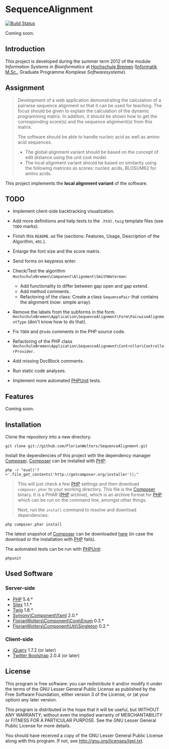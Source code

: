 # SequenceAlignment

[![Build Status](https://secure.travis-ci.org/FlorianWolters/SequenceAlignment.png?branch=master)](http://travis-ci.org/FlorianWolters/SequenceAlignment)

Coming soon.

## Introduction

This project is developed during the summer term 2012 of the module *Information Systems in Bioinformatics* at [Hochschule Bremen][10] ([Informatik M.Sc.][11], Graduate Programme *Komplexe Softwaresysteme*).

## Assignment

> Development of a web application demonstrating the calculation of a pairwise sequence alignment so that it can be used for teaching. The focus should be given to explain the calculation of the dynamic programming matrix. In addition, it should be shown how to get the corresponding score(s) and the sequence alignment(s) from this matrix.
>
> The software should be able to handle nucleic acid as well as amino acid sequences.
> * The global alignment variant should be based on the concept of edit distance using the unit cost model.
> * The local alignment variant should be based on similarity using the following matrices as scores: nucleic acids, BLOSUM62 for amino acids.

This project implements the **local alignment variant** of the software.

## TODO

* Implement client-side backtracking visualization.
* Add more definitions and help texts to the `.html.twig` template files (see `TODO` marks).
* Finish this `README.md` file (sections: Features, Usage, Description of the Algorithm, etc.).
* Enlarge the font size and the score matrix.
* Send forms on keypress enter.
* Check/Test the algorithm `HochschuleBremen\Component\Alignment\SmithWaterman`:

  * Add functionality to differ between gap open and gap extend.
  * Add method comments.
  * Refactoring of the class: Create a class `SequencePair` that contains the alignment (now: simple array).

* Remove the labels from the subforms in the form `HochschuleBremen\Application\SequenceAlignment\Form\PairwiseAlignmentType` (don't know how to do that).
* Fix `TODO` and `@todo` comments in the PHP source code.
* Refactoring of the PHP class `HochschuleBremen\Application\SequenceAlignment\Controller\ControllerProvider`.
* Add missing DocBlock comments.
* Run static code analyses.
* Implement more automated [PHPUnit][15] tests.

## Features

Coming soon.

## Installation

Clone the repository into a new directory.

    git clone git://github.com/FlorianWolters/SequenceAlignment.git

Install the dependencies of this project with the dependency manager [Composer][13]. [Composer][13] can be installed with [PHP][1]:

    php -r "eval('?>'.file_get_contents('http://getcomposer.org/installer'));"

> This will just check a few [PHP][1] settings and then download `composer.phar` to your working directory. This file is the [Composer][13] binary. It is a PHAR ([PHP][1] archive), which is an archive format for [PHP][1] which can be run on the command line, amongst other things.
>
> Next, run the `install` command to resolve and download dependencies:

    php composer.phar install

The latest snapshot of [Composer][13] can be downloaded [here][14] (in case the download or the installation with [PHP][1] fails).

The automated tests can be run with [PHPUnit][15]:

    phpunit

## Used Software

### Server-side

* [PHP][1] 5.4.*
* [Silex][2] 1.1.*
* [Twig][3] 1.8.*
* [Symony\Component\Yaml][12] 2.0.*
* [FlorianWolters\Component\Core\Enum][5] 0.3.*
* [FlorianWolters\Component\Util\Singleton][6] 0.2.*

### Client-side

* [jQuery][8] 1.7.2 (or later)
* [Twitter Bootstrap][7] 2.0.4 (or later)

## License

This program is free software: you can redistribute it and/or modify it under the terms of the GNU Lesser General Public License as published by the Free Software Foundation, either version 3 of the License, or (at your option) any later version.

This program is distributed in the hope that it will be useful, but WITHOUT ANY WARRANTY; without even the implied warranty of MERCHANTABILITY or FITNESS FOR A PARTICULAR PURPOSE.  See the GNU Lesser General Public License for more details.

You should have received a copy of the GNU Lesser General Public License along with this program. If not, see http://gnu.org/licenses/lgpl.txt.



[1]: http://php.net
[2]: http://silex.sensiolabs.org
[3]: http://twig.sensiolabs.org
[4]: https://github.com/Seldaek/monolog
[5]: https://github.com/FlorianWolters/PHP-Component-Core-Enum
[6]: https://github.com/FlorianWolters/PHP-Component-Util-Singleton
[7]: http://twitter.github.com/bootstrap
[8]: http://jquery.com
[10]: http://hs-bremen.de
[11]: http://hs-bremen.de/internet/de/studium/stg/infmsc
[12]: http://symfony.com/doc/current/components/yaml.html
[13]: http://getcomposer.org
[14]: http://getcomposer.org/composer.phar
[15]: http://phpunit.de